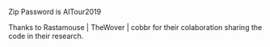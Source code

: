 Zip Password is AITour2019

Thanks to Rastamouse | TheWover | cobbr for their colaboration sharing the code in their research. 
